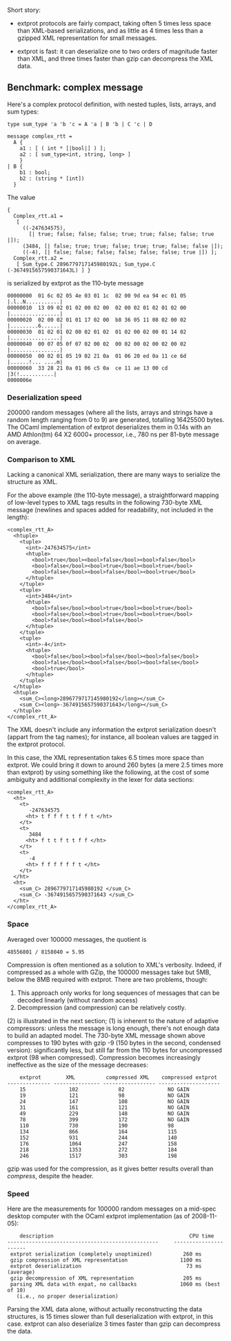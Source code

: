 
Short story:

* extprot protocols are fairly compact, taking often 5 times less
  space than XML-based serializations, and as little as 4 times less than
  a gzipped XML representation for small messages.

* extprot is fast: it can deserialize one to two orders of magnitude faster
  than XML, and three times faster than gzip can decompress the XML data.

## Benchmark: complex message

Here's a complex protocol definition, with nested tuples, lists,
arrays, and sum types:

    type sum_type 'a 'b 'c = A 'a | B 'b | C 'c | D

    message complex_rtt =
      A {
        a1 : [ ( int * [|bool|] ) ];
        a2 : [ sum_type<int, string, long> ]
        }
    | B {
        b1 : bool;
        b2 : (string * [int])
      }

The value

    {
      Complex_rtt.a1 =
       [
         ((-247634575),
           [| true; false; false; false; true; true; false; false; true |]);
         (3484, [| false; true; true; false; true; true; false; false |]);
         ((-4), [| false; false; false; false; false; false; true |]) ];
      Complex_rtt.a2 =
       [ Sum_type.C 2896779717145980192L; Sum_type.C (-3674915657590371643L) ] }

is serialized by extprot as the 110-byte message

    00000000  01 6c 02 05 4e 03 01 1c  02 00 9d ea 94 ec 01 05  |.l..N...........|
    00000010  13 09 02 01 02 00 02 00  02 00 02 01 02 01 02 00  |................|
    00000020  02 00 02 01 01 17 02 00  b8 36 05 11 08 02 00 02  |.........6......|
    00000030  01 02 01 02 00 02 01 02  01 02 00 02 00 01 14 02  |................|
    00000040  00 07 05 0f 07 02 00 02  00 02 00 02 00 02 00 02  |................|
    00000050  00 02 01 05 19 02 21 0a  01 06 20 ed 0a 11 ce 6d  |......!... ....m|
    00000060  33 28 21 0a 01 06 c5 0a  ce 11 ae 13 00 cd        |3(!...........|
    0000006e

### Deserialization speed

200000 random messages (where all the lists, arrays and strings have a random
length ranging from 0 to 9) are generated, totalling 16425500 bytes.
The OCaml implementation of extprot deserializes them in 0.14s with an AMD
Athlon(tm) 64 X2 6000+ processor, i.e., 780 ns per 81-byte message on average.

### Comparison to XML

Lacking a canonical XML serialization, there are many ways to serialize the
structure as XML.

For the above example (the 110-byte message), a straightforward mapping of
low-level types to XML tags results in the following 730-byte XML message
(newlines and spaces added for readability, not included in the length):

    <complex_rtt_A>
      <htuple>
        <tuple>
          <int>-247634575</int>
          <htuple>
            <bool>true</bool><bool>false</bool><bool>false</bool>
            <bool>false</bool><bool>true</bool><bool>true</bool>
            <bool>false</bool><bool>false</bool><bool>true</bool>
          </htuple>
        </tuple>
        <tuple>
          <int>3484</int>
          <htuple>
            <bool>false</bool><bool>true</bool><bool>true</bool>
            <bool>false</bool><bool>true</bool><bool>true</bool>
            <bool>false</bool><bool>false</bool>
          </htuple>
        </tuple>
        <tuple>
          <int>-4</int>
          <htuple>
            <bool>false</bool><bool>false</bool><bool>false</bool>
            <bool>false</bool><bool>false</bool><bool>false</bool>
            <bool>true</bool>
          </htuple>
        </tuple>
      </htuple>
      <htuple>
        <sum_C><long>2896779717145980192</long></sum_C>
        <sum_C><long>-3674915657590371643</long></sum_C>
      </htuple>
    </complex_rtt_A>

The XML doesn't include any information the extprot serialization doesn't
(appart from the tag names); for instance, all boolean values are tagged in
the extprot protocol.

In this case, the XML representation takes 6.5 times more space than extprot.
We could bring it down to around 260 bytes (a mere 2.5 times more than extprot)
by using something like the following, at the cost of some ambiguity and
additional complexity in the lexer for data sections:

    <complex_rtt_A>
      <ht>
        <t>
           -247634575
          <ht> t f f f t t f f t </ht>
        </t>
        <t>
           3484
          <ht> f t t f t t f f </ht>
        </t>
        <t>
           -4
          <ht> f f f f f f t </ht>
        </t>
      </ht>
      <ht>
        <sum_C> 2896779717145980192 </sum_C>
        <sum_C> -3674915657590371643 </sum_C>
      </ht>
    </complex_rtt_A>

### Space

Averaged over 100000 messages, the quotient is

    48556801 / 8158040 = 5.95

Compression is often mentioned as a solution to XML's verbosity. Indeed, if
compressed as a whole with GZip, the 100000 messages take but 5MB, below the
8MB required with extprot. There are two problems, though:

1. This approach only works for long sequences of messages that can be decoded
  linearly (without random access)
1. Decompression (and compression) can be relatively costly.

(2) is illustrated in the next section; (1) is inherent to the nature of
adaptive compressors: unless the message is long enough, there's not enough
data to build an adapted model. The 730-byte XML message shown above
compresses to 190 bytes with gzip -9 (150 bytes in the second, condensed
version): significantly less, but still far from the 110 bytes for
uncompressed extprot (98 when compressed). Compression becomes increasingly
ineffective as the size of the message decreases:

        extprot        XML          compressed XML    compressed extprot
    -------------- --------------- ----------------- --------------------
        15              102             82              NO GAIN
        19              121             98              NO GAIN
        24              147             108             NO GAIN
        31              161             121             NO GAIN
        49              229             148             NO GAIN
        78              399             172             NO GAIN
        110             730             190             98
        134             866             164             115
        152             931             244             140
        176             1064            247             158
        218             1353            272             184
        246             1517            303             198

gzip was used for the compression, as it gives better results overall than
_compress_, despite the header.

### Speed

Here are the measurements for 100000 random messages on a mid-spec desktop
computer with the OCaml extprot implementation (as of 2008-11-05):

        description                                            CPU time
    -------------------------------------------------     ----------------------
     extprot serialization (completely unoptimized)          260 ms
     gzip compression of XML representation                 1100 ms
     extprot deserialization                                  73 ms (average)
     gzip decompression of XML representation                205 ms
     parsing XML data with expat, no callbacks              1060 ms (best of 10)
       (i.e., no proper deserialization)

Parsing the XML data alone, without actually reconstructing the data
structures, is 15 times slower than full deserialization with extprot, in this
case. extprot can also deserialize 3 times faster than gzip can decompress the
data.

